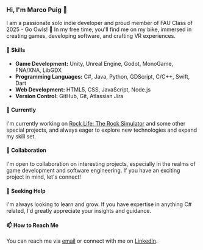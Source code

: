 ### Hi, I'm Marco Puig 👋

I am a passionate solo indie developer and proud member of FAU Class of 2025 - Go Owls! 🦉 In my free time, you'll find me on my bike, immersed in creating games, developing software, and crafting VR experiences.

#### 🔧 Skills

- **Game Development:** Unity, Unreal Engine, Godot, MonoGame, FNA/XNA, LibGDX
- **Programming Languages:** C#, Java, Python, GDScript, C/C++, Swift, Dart
- **Web Development:** HTML5, CSS, JavaScript, Node.js
- **Version Control:** GitHub, Git, Atlassian Jira

#### 🌱 Currently

I'm currently working on [Rock Life: The Rock Simulator](https://store.steampowered.com/app/2056560/Rock_Life_The_Rock_Simulator) and some other special projects, and always eager to explore new technologies and expand my skill set.

#### 👯 Collaboration

I'm open to collaboration on interesting projects, especially in the realms of game development and software engineering. If you have an exciting project in mind, let's connect!

#### 🤔 Seeking Help

I'm always looking to learn and grow. If you have expertise in anything C# related, I'd greatly appreciate your insights and guidance.

#### 📫 How to Reach Me

You can reach me via [email](dmarco1802@gmail.com) or connect with me on [LinkedIn](https://www.linkedin.com/in/marco-puig).
